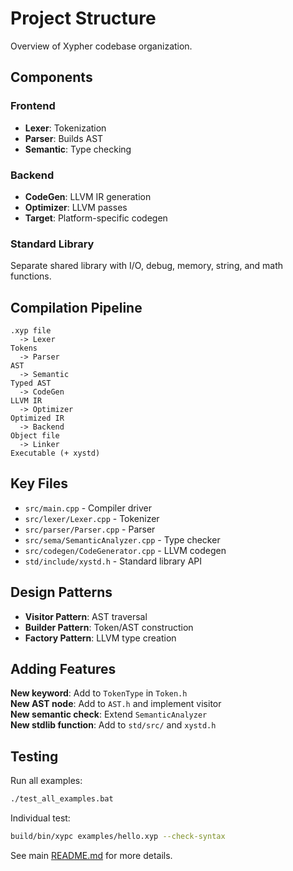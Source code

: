# Project Structure

Overview of Xypher codebase organization.

## Components

### Frontend
- **Lexer**: Tokenization
- **Parser**: Builds AST
- **Semantic**: Type checking

### Backend
- **CodeGen**: LLVM IR generation
- **Optimizer**: LLVM passes
- **Target**: Platform-specific codegen

### Standard Library
Separate shared library with I/O, debug, memory, string, and math functions.

## Compilation Pipeline

```
.xyp file
  -> Lexer
Tokens
  -> Parser
AST
  -> Semantic
Typed AST
  -> CodeGen
LLVM IR
  -> Optimizer
Optimized IR
  -> Backend
Object file
  -> Linker
Executable (+ xystd)
```

## Key Files

- `src/main.cpp` - Compiler driver
- `src/lexer/Lexer.cpp` - Tokenizer
- `src/parser/Parser.cpp` - Parser
- `src/sema/SemanticAnalyzer.cpp` - Type checker
- `src/codegen/CodeGenerator.cpp` - LLVM codegen
- `std/include/xystd.h` - Standard library API

## Design Patterns

- **Visitor Pattern**: AST traversal
- **Builder Pattern**: Token/AST construction
- **Factory Pattern**: LLVM type creation

## Adding Features

**New keyword**: Add to `TokenType` in `Token.h`  
**New AST node**: Add to `AST.h` and implement visitor  
**New semantic check**: Extend `SemanticAnalyzer`  
**New stdlib function**: Add to `std/src/` and `xystd.h`

## Testing

Run all examples:
```bash
./test_all_examples.bat
```

Individual test:
```bash
build/bin/xypc examples/hello.xyp --check-syntax
```

See main [README.md](README.md) for more details.
